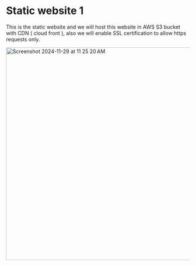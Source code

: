 # Static website 1
This is the static website and we will host this website in AWS S3 bucket with CDN ( cloud front ), also we will enable SSL certification to allow https requests only.

<img width="583" alt="Screenshot 2024-11-29 at 11 25 20 AM" src="https://github.com/user-attachments/assets/26264a60-f09d-4af0-8f33-3f8762dffd0e">
